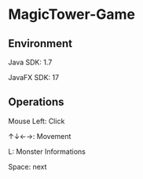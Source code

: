# MagicTower-Game

## Environment

Java SDK: 1.7

JavaFX SDK: 17


## Operations

Mouse Left: Click

↑↓←→: Movement

L: Monster Informations

Space: next